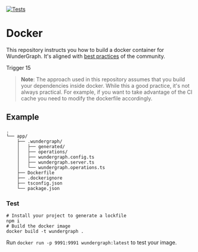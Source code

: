 [![Tests](https://github.com/wundergraph/docker/actions/workflows/ci.yml/badge.svg)](https://github.com/wundergraph/docker/actions/workflows/ci.yml)

# Docker

This repository instructs you how to build a docker container for WunderGraph. It's aligned with [best practices](https://github.com/nodejs/docker-node/blob/main/docs/BestPractices.md) of the community.

Trigger 15

> **Note**: The approach used in this repository assumes that you build your dependencies inside docker. While this a good practice, it's not always practical. For example, if you want to take advantage of the CI cache you need to modify the dockerfile accordingly.

## Example

```
.
└── app/
    ├── .wundergraph/
    │   ├── generated/
    │   ├── operations/
    │   ├── wundergraph.config.ts
    │   ├── wundergraph.server.ts
    │   └── wundergraph.operations.ts
    ├── Dockerfile
    ├── .dockerignore
    ├── tsconfig.json
    └── package.json
```

### Test

```shell
# Install your project to generate a lockfile
npm i
# Build the docker image
docker build -t wundergraph .
```

Run `docker run -p 9991:9991 wundergraph:latest` to test your image.